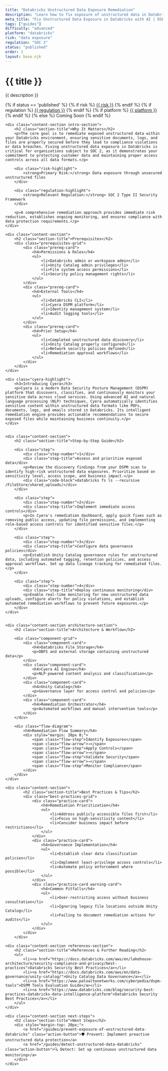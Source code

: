 ```yaml
---
title: "Databricks Unstructured Data Exposure Remediation"
description: "Learn how to fix exposure of unstructured data in Databricks environments. Follow step-by-step guidance for SOC 2 compliance and data protection."
meta_title: "Fix Unstructured Data Exposure in Databricks with AI | DSPM Guide"
tags: ["guides"]
difficulty: "advanced"
platform: "databricks"
risk: "data exposure"
regulation: "SOC 2"
status: "published"
order: 1
layout: base.njk
---
```


<div class="container">
    <div class="header">
        <h1>{{ title }}</h1>
        <p>{{ description }}</p>
        <div class="guide-tags-container">
			<div class="guide-tags-wrapper">
		    {% if status == 'published' %}
		        {% if risk %}
		        <a href="/risk/{{ risk | downcase | replace: ' ', '-' }}/" class="guide-tag risk">{{ risk }}</a>
		        {% endif %}
		        {% if regulation %}
		        <a href="/regulation/{{ regulation | downcase | replace: ' ', '-' }}/" class="guide-tag regulation">{{ regulation }}</a>
		        {% endif %}
		        {% if platform %}
		        <a href="/platforms/{{ platform | downcase | replace: ' ', '-' }}/" class="guide-tag platform">{{ platform }}</a>
		        {% endif %}
		    {% else %}
		        <span class="guide-tag coming-soon">Coming Soon</span>
		    {% endif %}
		</div>
		</div>
    </div>

    <div class="content-section intro-section">
        <h2 class="section-title">Why It Matters</h2>
        <p>The core goal is to remediate exposed unstructured data within your Databricks environment, ensuring sensitive documents, logs, and files are properly secured before they lead to compliance violations or data breaches. Fixing unstructured data exposure in Databricks is critical for organizations subject to SOC 2, as it demonstrates your commitment to protecting customer data and maintaining proper access controls across all data formats.</p>
        
        <div class="risk-highlight">
            <strong>Primary Risk:</strong> Data exposure through unsecured unstructured files
        </div>
        
        <div class="regulation-highlight">
            <strong>Relevant Regulation:</strong> SOC 2 Type II Security Framework
        </div>
        
        <p>A comprehensive remediation approach provides immediate risk reduction, establishes ongoing monitoring, and ensures compliance with data protection requirements.</p>
    </div>

    <div class="content-section">
        <h2 class="section-title">Prerequisites</h2>
        <div class="prerequisites-grid">
            <div class="prereq-card">
                <h4>Permissions & Roles</h4>
                <ul>
                    <li>Databricks admin or workspace admin</li>
                    <li>Unity Catalog admin privileges</li>
                    <li>File system access permissions</li>
                    <li>Security policy management rights</li>
                </ul>
            </div>
            <div class="prereq-card">
                <h4>External Tools</h4>
                <ul>
                    <li>Databricks CLI</li>
                    <li>Cyera DSPM platform</li>
                    <li>Identity management system</li>
                    <li>Audit logging tools</li>
                </ul>
            </div>
            <div class="prereq-card">
                <h4>Prior Setup</h4>
                <ul>
                    <li>Completed unstructured data discovery</li>
                    <li>Unity Catalog properly configured</li>
                    <li>Network security policies defined</li>
                    <li>Remediation approval workflows</li>
                </ul>
            </div>
        </div>
    </div>
	
    <div class="cyera-highlight">
        <h3>Introducing Cyera</h3>
        <p>Cyera is a modern Data Security Posture Management (DSPM) platform that discovers, classifies, and continuously monitors your sensitive data across cloud services. Using advanced AI and natural language processing (NLP) techniques, Cyera automatically identifies sensitive content within unstructured data formats like PDFs, documents, logs, and emails stored in Databricks. Its intelligent remediation engine provides actionable recommendations to secure exposed files while maintaining business continuity.</p>
    </div>
	

    <div class="content-section">
        <h2 class="section-title">Step-by-Step Guide</h2>
        
        <div class="step">
            <div class="step-number">1</div>
            <div class="step-title">Assess and prioritize exposed data</div>
            <p>Review the discovery findings from your DSPM scan to identify high-risk unstructured data exposures. Prioritize based on sensitivity level, access scope, and business impact.</p>
            <div class="code-block">databricks fs ls --recursive /FileStore/shared_uploads/</div>
        </div>

        <div class="step">
            <div class="step-number">2</div>
            <div class="step-title">Implement immediate access controls</div>
            <p>In Cyera's remediation dashboard, apply quick fixes such as removing public access, updating file permissions, and implementing role-based access controls for identified sensitive files.</p>
        </div>

        <div class="step">
            <div class="step-number">3</div>
            <div class="step-title">Configure data governance policies</div>
            <p>Establish Unity Catalog governance rules for unstructured data, including automated tagging, retention policies, and access approval workflows. Set up data lineage tracking for remediated files.</p>
        </div>

        <div class="step">
            <div class="step-number">4</div>
            <div class="step-title">Deploy continuous monitoring</div>
            <p>Enable real-time monitoring for new unstructured data uploads, configure alerts for policy violations, and establish automated remediation workflows to prevent future exposures.</p>
        </div>
    </div>


    <div class="content-section architecture-section">
        <h2 class="section-title">Architecture & Workflow</h2>
        
        <div class="component-grid">
            <div class="component-card">
                <h4>Databricks File Storage</h4>
                <p>DBFS and external storage containing unstructured data</p>
            </div>
            <div class="component-card">
                <h4>Cyera AI Engine</h4>
                <p>NLP-powered content analysis and classification</p>
            </div>
            <div class="component-card">
                <h4>Unity Catalog</h4>
                <p>Governance layer for access control and policies</p>
            </div>
            <div class="component-card">
                <h4>Remediation Orchestrator</h4>
                <p>Automated workflows and manual intervention tools</p>
            </div>
        </div>

        <div class="flow-diagram">
            <h4>Remediation Flow Summary</h4>
            <div style="margin: 20px 0;">
                <span class="flow-step">Identify Exposures</span>
                <span class="flow-arrow">→</span>
                <span class="flow-step">Apply Controls</span>
                <span class="flow-arrow">→</span>
                <span class="flow-step">Validate Security</span>
                <span class="flow-arrow">→</span>
                <span class="flow-step">Monitor Compliance</span>
            </div>
        </div>
    </div>

	<div class="content-section">
	        <h2 class="section-title">Best Practices & Tips</h2>
	        <div class="best-practices-grid">
	            <div class="practice-card">
	                <h4>Remediation Prioritization</h4>
	                <ul>
	                    <li>Address publicly accessible files first</li>
	                    <li>Focus on high-sensitivity content</li>
	                    <li>Consider business impact before restrictions</li>
	                </ul>
	            </div>
	            <div class="practice-card">
	                <h4>Governance Implementation</h4>
	                <ul>
	                    <li>Establish clear data classification policies</li>
	                    <li>Implement least-privilege access controls</li>
	                    <li>Automate policy enforcement where possible</li>
	                </ul>
	            </div>
	            <div class="practice-card warning-card">
	                <h4>Common Pitfalls</h4>
	                <ul>
	                    <li>Over-restricting access without business consultation</li>
	                    <li>Ignoring legacy file locations outside Unity Catalog</li>
	                    <li>Failing to document remediation actions for audits</li>
	                </ul>
	            </div>
	        </div>
	    </div>

    <div class="content-section references-section">
        <h2 class="section-title">References & Further Reading</h2>
        <ul>
            <li><a href="https://docs.databricks.com/aws/en/lakehouse-architecture/security-compliance-and-privacy/best-practices">Databricks Security Best Practices</a></li>
            <li><a href="https://docs.databricks.com/aws/en/data-governance/unity-catalog/">Unity Catalog Data Governance</a></li>
            <li><a href="https://www.paloaltonetworks.com/cyberpedia/dspm-tools">DSPM Tools Evaluation Guide</a></li>
            <li><a href="https://www.databricks.com/blog/security-best-practices-databricks-data-intelligence-platform">Databricks Security Best Practices</a></li>
        </ul>
    </div>

    <div class="content-section next-steps">
        <h2 class="section-title">Next Steps</h2>
        <div style="margin-top: 20px;">
            <a href="/guides/prevent-exposure-of-unstructured-data-databricks" class="action-button">🛡️ Prevent: Implement proactive unstructured data protection</a>
            <a href="/guides/detect-unstructured-data-databricks" class="action-button">🔍 Detect: Set up continuous unstructured data monitoring</a>
        </div>
    </div>
</div>